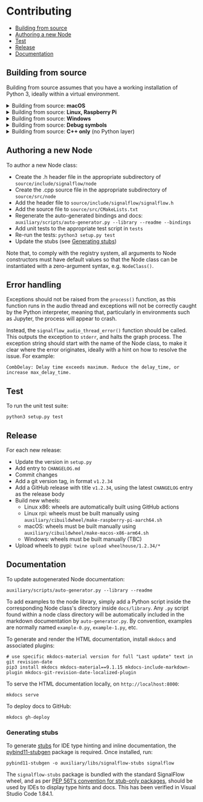 # Contributing

- [Building from source](#building-from-source)
- [Authoring a new Node](#authoring-a-new-node)
- [Test](#test)
- [Release](#release)
- [Documentation](#documentation)

## Building from source

Building from source assumes that you have a working installation of Python 3, ideally within a virtual environment.

<details>
<summary>Building from source: <b>macOS</b></summary>

### macOS

To build on macOS from source, install dependencies with Homebrew:
```
brew install cmake libsndfile
```

Clone this repository, then build and install with `pip`:
```
pip3 install .
```
</details>

<details>
<summary>Building from source: <b>Linux, Raspberry Pi</b></summary>

### Linux, Raspberry Pi

SignalFlow supports Linux (verified on Ubuntu 20.04 and Raspberry Pi OS buster) with alsa and pulseaudio backends.

To build the Python library from source on Linux, install dependencies with apt:
```
# If on Raspberry Pi: libfftw3-dev
apt-get install -y git cmake g++ python3-pip libasound2-dev libsndfile1-dev fftw3-dev
```

Clone this repository, then build and install with `pip`:
```
pip3 install .
```

</details>

<details>
<summary>Building from source: <b>Windows</b></summary>

### Windows

The build process for SignalFlow on 64-bit Windows has been verified with Visual Studio 2022 and CMake.

- Download Windows binaries of [FFTW](http://fftw.org/install/windows.html) and [libsndfile](https://github.com/libsndfile/libsndfile/releases/), and unzip them in the same filesystem location as the `signalflow` source directory
- Install Python 3, and dependencies: `python -m pip install build delvewheel`
- Build the binary wheel: `python -m build --wheel`
- Copy the libsndfile and fftw binaries into `dlls`
- Bundle the DLL dependencies with the wheel: `python -m delvewheel repair --add-path=dlls *.whl`

</details>

<details>
<summary>Building from source: <b>Debug symbols</b></summary>

To build the Python libraries with debug symbols:
```
python3 setup.py build --debug install
```
</details>

<details>
<summary>Building from source: <b>C++ only</b> (no Python layer)</summary>

To build and install the C++ core without the Python binding layer:
```
mkdir build
cd build
cmake ..
make -j8
```

To build with debug symbols, include `-DCMAKE_BUILD_TYPE=Debug` when calling `cmake`.

</details>


## Authoring a new Node

To author a new Node class:

- Create the .h header file in the appropriate subdirectory of `source/include/signalflow/node`
- Create the .cpp source file in the appropriate subdirectory of `source/src/node`
- Add the header file to `source/include/signalflow/signalflow.h`
- Add the source file to `source/src/CMakeLists.txt`
- Regenerate the auto-generated bindings and docs: `auxiliary/scripts/auto-generator.py --library --readme --bindings`
- Add unit tests to the appropriate test script in `tests`
- Re-run the tests: `python3 setup.py test`
- Update the stubs (see [Generating stubs](#generating-stubs))

Note that, to comply with the registry system, all arguments to Node constructors must have default values so that the Node class can be instantiated with a zero-argument syntax, e.g. `NodeClass()`.

## Error handling

Exceptions should not be raised from the `process()` function, as this function runs in the audio thread and exceptions will not be correctly caught by the Python interpreter, meaning that, particularly in environments such as Jupyter, the process will appear to crash.

Instead, the `signalflow_audio_thread_error()` function should be called. This outputs the exception to `stderr`, and halts the graph process. The exception string should start with the name of the Node class, to make it clear where the error originates, ideally with a hint on how to resolve the issue. For example:

```
CombDelay: Delay time exceeds maximum. Reduce the delay_time, or increase max_delay_time.
```

## Test

To run the unit test suite:
```
python3 setup.py test
```

## Release

For each new release:

- Update the version in `setup.py`
- Add entry to `CHANGELOG.md`
- Commit changes
- Add a git version tag, in format `v1.2.34`
- Add a GitHub release with title `v1.2.34`, using the latest `CHANGELOG` entry as the release body 
- Build new wheels:
  - Linux x86: wheels are automatically built using GitHub actions
  - Linux rpi: wheels must be built manually using `auxiliary/cibuildwheel/make-raspberry-pi-aarch64.sh`
  - macOS: wheels must be built manually using `auxiliary/cibuildwheel/make-macos-x86-arm64.sh`
  - Windows: wheels must be built manually (TBC)
- Upload wheels to pypi: `twine upload wheelhouse/1.2.34/*`

## Documentation

To update autogenerated Node documentation:

```
auxiliary/scripts/auto-generator.py --library --readme
```

To add examples to the node library, simply add a Python script inside the corresponding Node class's directory inside `docs/library`. Any `.py` script found within a node class directory will be automatically included in the markdown documentation by `auto-generator.py`. By convention, examples are normally named `example-0.py`, `example-1.py`, etc.

To generate and render the HTML documentation, install `mkdocs` and associated plugins:

```
# use specific mkdocs-material version for full "Last update" text in git revision-date
pip3 install mkdocs mkdocs-material==9.1.15 mkdocs-include-markdown-plugin mkdocs-git-revision-date-localized-plugin
```

To serve the HTML documentation locally, on `http://localhost:8000`:
```
mkdocs serve
```

To deploy docs to GitHub:
```
mkdocs gh-deploy
```

### Generating stubs

To generate [stubs](https://peps.python.org/pep-0561/) for IDE type hinting and inline documentation, the [pybind11-stubgen](https://github.com/sizmailov/pybind11-stubgen) package is required. Once installed, run:

```
pybind11-stubgen -o auxiliary/libs/signalflow-stubs signalflow
```

The `signalflow-stubs` package is bundled with the standard SignalFlow wheel, and as per [PEP 561's convention for stub-only packages](https://peps.python.org/pep-0561/#stub-only-packages), should be used by IDEs to display type hints and docs. This has been verified in Visual Studio Code 1.84.1.

